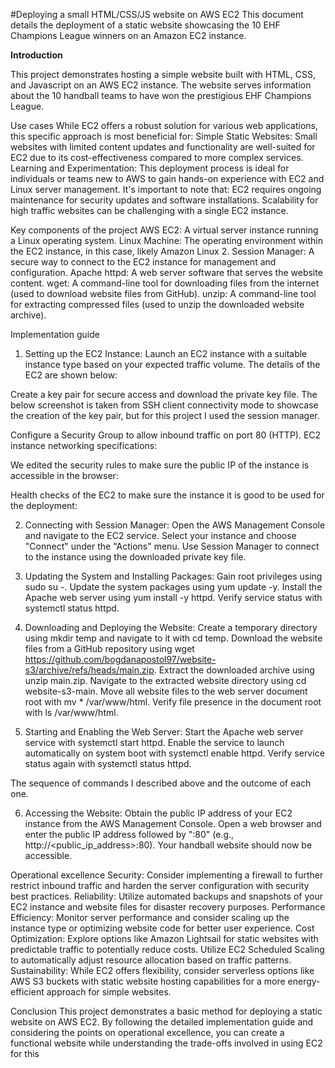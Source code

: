 #Deploying a small HTML/CSS/JS website on AWS EC2
This document details the deployment of a static website showcasing the 10 EHF Champions League winners on an Amazon EC2 instance.

**Introduction**

This project demonstrates hosting a simple website built with HTML, CSS, and Javascript on an AWS EC2 instance. The website serves information about the 10 handball teams to have won the prestigious EHF Champions League.

Use cases
While EC2 offers a robust solution for various web applications, this specific approach is most beneficial for:
Simple Static Websites: Small websites with limited content updates and functionality are well-suited for EC2 due to its cost-effectiveness compared to more complex services.
Learning and Experimentation: This deployment process is ideal for individuals or teams new to AWS to gain hands-on experience with EC2 and Linux server management.
It's important to note that:
EC2 requires ongoing maintenance for security updates and software installations.
Scalability for high traffic websites can be challenging with a single EC2 instance.

Key components of the project
AWS EC2: A virtual server instance running a Linux operating system.
Linux Machine: The operating environment within the EC2 instance, in this case, likely Amazon Linux 2.
Session Manager: A secure way to connect to the EC2 instance for management and configuration.
Apache httpd: A web server software that serves the website content.
wget: A command-line tool for downloading files from the internet (used to download website files from GitHub).
unzip: A command-line tool for extracting compressed files (used to unzip the downloaded website archive).

Implementation guide
1. Setting up the EC2 Instance:
Launch an EC2 instance with a suitable instance type based on your expected traffic volume. The details of the EC2 are shown below:


Create a key pair for secure access and download the private key file. 
The below screenshot is taken from SSH client connectivity mode to showcase the creation of the key pair, but for this project I used the session manager.

Configure a Security Group to allow inbound traffic on port 80 (HTTP).
EC2 instance networking specifications:
	


We edited the security rules to make sure the public IP of the instance is accessible in the browser:



Health checks of the EC2 to make sure the instance it is good to be used for the deployment:





2. Connecting with Session Manager:
Open the AWS Management Console and navigate to the EC2 service.
Select your instance and choose "Connect" under the "Actions" menu.
Use Session Manager to connect to the instance using the downloaded private key file.

3. Updating the System and Installing Packages:
Gain root privileges using sudo su -.
Update the system packages using yum update -y.
Install the Apache web server using yum install -y httpd.
Verify service status with systemctl status httpd.
4. Downloading and Deploying the Website:
Create a temporary directory using mkdir temp and navigate to it with cd temp.
Download the website files from a GitHub repository using wget https://github.com/bogdanapostol97/website-s3/archive/refs/heads/main.zip.
Extract the downloaded archive using unzip main.zip.
Navigate to the extracted website directory using cd website-s3-main.
Move all website files to the web server document root with mv * /var/www/html.
Verify file presence in the document root with ls /var/www/html.
5. Starting and Enabling the Web Server:
Start the Apache web server service with systemctl start httpd.
Enable the service to launch automatically on system boot with systemctl enable httpd.
Verify service status again with systemctl status httpd.

The sequence of commands I described above and the outcome of each one.

6. Accessing the Website:
Obtain the public IP address of your EC2 instance from the AWS Management Console.
Open a web browser and enter the public IP address followed by ":80" (e.g., http://<public_ip_address>:80).
Your handball website should now be accessible.



Operational excellence
Security: Consider implementing a firewall to further restrict inbound traffic and harden the server configuration with security best practices.
Reliability: Utilize automated backups and snapshots of your EC2 instance and website files for disaster recovery purposes.
Performance Efficiency: Monitor server performance and consider scaling up the instance type or optimizing website code for better user experience.
Cost Optimization: Explore options like Amazon Lightsail for static websites with predictable traffic to potentially reduce costs. Utilize EC2 Scheduled Scaling to automatically adjust resource allocation based on traffic patterns.
Sustainability: While EC2 offers flexibility, consider serverless options like AWS S3 buckets with static website hosting capabilities for a more energy-efficient approach for simple websites.

Conclusion
This project demonstrates a basic method for deploying a static website on AWS EC2. By following the detailed implementation guide and considering the points on operational excellence, you can create a functional website while understanding the trade-offs involved in using EC2 for this


